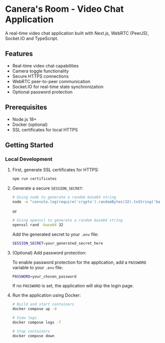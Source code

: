 # Canera's Room - Video Chat Application

A real-time video chat application built with Next.js, WebRTC (PeerJS), Socket.IO and TypeScript.

## Features

- Real-time video chat capabilities
- Camera toggle functionality
- Secure HTTPS connections
- WebRTC peer-to-peer communication
- Socket.IO for real-time state synchronization
- Optional password protection

## Prerequisites

- Node.js 18+
- Docker (optional)
- SSL certificates for local HTTPS

## Getting Started

### Local Development

1. First, generate SSL certificates for HTTPS:
   ```bash
   npm run certificates
   ```
2. Generate a secure `SESSION_SECRET`:

   ```bash
   # Using node to generate a random base64 string
   node -e "console.log(require('crypto').randomBytes(32).toString('base64'))"
   ```

   or

   ```bash
   # Using openssl to generate a random base64 string
   openssl rand -base64 32
   ```

   Add the generated secret to your `.env` file:

   ```bash
   SESSION_SECRET=your_generated_secret_here
   ```

3. (Optional) Add password protection:

   To enable password protection for the application, add a `PASSWORD` variable to your `.env` file:

   ```bash
   PASSWORD=your_chosen_password
   ```

   If no `PASSWORD` is set, the application will skip the login page.

4. Run the application using Docker:

   ```bash
   # Build and start containers
   docker compose up -d

   # View logs
   docker compose logs -f

   # Stop containers
   docker compose down
   ```
